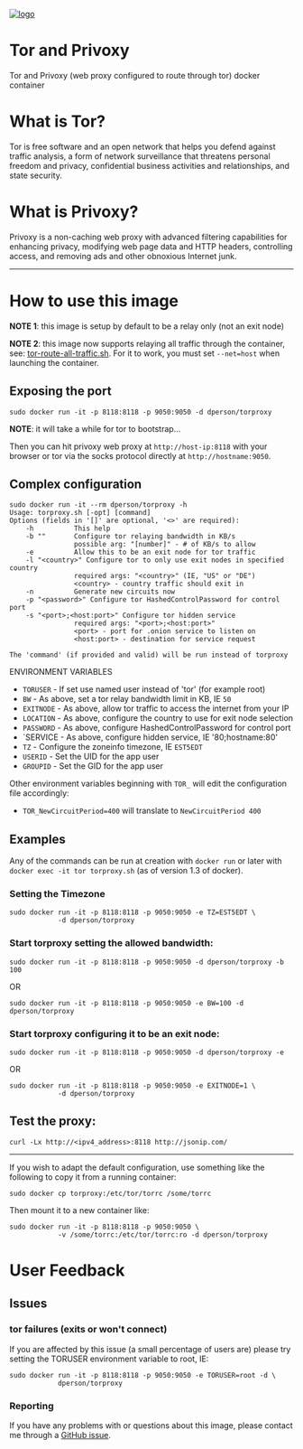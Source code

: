 [![logo](https://raw.githubusercontent.com/dperson/torproxy/master/logo.png)](https://torproject.org/)

# Tor and Privoxy

Tor and Privoxy (web proxy configured to route through tor) docker container

# What is Tor?

Tor is free software and an open network that helps you defend against traffic
analysis, a form of network surveillance that threatens personal freedom and
privacy, confidential business activities and relationships, and state security.

# What is Privoxy?

Privoxy is a non-caching web proxy with advanced filtering capabilities for
enhancing privacy, modifying web page data and HTTP headers, controlling access,
and removing ads and other obnoxious Internet junk.

---

# How to use this image

**NOTE 1**: this image is setup by default to be a relay only (not an exit node)

**NOTE 2**: this image now supports relaying all traffic through the container,
see: [tor-route-all-traffic.sh](https://github.com/dperson/torproxy/blob/master/tor-route-all-traffic.sh).
For it to work, you must set `--net=host` when launching the container.

## Exposing the port

    sudo docker run -it -p 8118:8118 -p 9050:9050 -d dperson/torproxy

**NOTE**: it will take a while for tor to bootstrap...

Then you can hit privoxy web proxy at `http://host-ip:8118` with your browser or
tor via the socks protocol directly at `http://hostname:9050`.


## Complex configuration

    sudo docker run -it --rm dperson/torproxy -h
    Usage: torproxy.sh [-opt] [command]
    Options (fields in '[]' are optional, '<>' are required):
        -h          This help
        -b ""       Configure tor relaying bandwidth in KB/s
                    possible arg: "[number]" - # of KB/s to allow
        -e          Allow this to be an exit node for tor traffic
        -l "<country>" Configure tor to only use exit nodes in specified country
                    required args: "<country>" (IE, "US" or "DE")
                    <country> - country traffic should exit in
        -n          Generate new circuits now
        -p "<password>" Configure tor HashedControlPassword for control port
        -s "<port>;<host:port>" Configure tor hidden service
                    required args: "<port>;<host:port>"
                    <port> - port for .onion service to listen on
                    <host:port> - destination for service request

    The 'command' (if provided and valid) will be run instead of torproxy

ENVIRONMENT VARIABLES

 * `TORUSER` - If set use named user instead of 'tor' (for example root)
 * `BW` - As above, set a tor relay bandwidth limit in KB, IE `50`
 * `EXITNODE` - As above, allow tor traffic to access the internet from your IP
 * `LOCATION` - As above, configure the country to use for exit node selection
 * `PASSWORD` - As above, configure HashedControlPassword for control port
 * `SERVICE - As above, configure hidden service, IE '80;hostname:80'
 * `TZ` - Configure the zoneinfo timezone, IE `EST5EDT`
 * `USERID` - Set the UID for the app user
 * `GROUPID` - Set the GID for the app user

Other environment variables beginning with `TOR_` will edit the configuration
file accordingly:

 * `TOR_NewCircuitPeriod=400` will translate to `NewCircuitPeriod 400`

## Examples

Any of the commands can be run at creation with `docker run` or later with
`docker exec -it tor torproxy.sh` (as of version 1.3 of docker).

### Setting the Timezone

    sudo docker run -it -p 8118:8118 -p 9050:9050 -e TZ=EST5EDT \
                -d dperson/torproxy

### Start torproxy setting the allowed bandwidth:

    sudo docker run -it -p 8118:8118 -p 9050:9050 -d dperson/torproxy -b 100

OR

    sudo docker run -it -p 8118:8118 -p 9050:9050 -e BW=100 -d dperson/torproxy

### Start torproxy configuring it to be an exit node:

    sudo docker run -it -p 8118:8118 -p 9050:9050 -d dperson/torproxy -e

OR

    sudo docker run -it -p 8118:8118 -p 9050:9050 -e EXITNODE=1 \
                -d dperson/torproxy

## Test the proxy:

    curl -Lx http://<ipv4_address>:8118 http://jsonip.com/

---

If you wish to adapt the default configuration, use something like the following
to copy it from a running container:

    sudo docker cp torproxy:/etc/tor/torrc /some/torrc

Then mount it to a new container like:

    sudo docker run -it -p 8118:8118 -p 9050:9050 \
                -v /some/torrc:/etc/tor/torrc:ro -d dperson/torproxy

# User Feedback

## Issues

### tor failures (exits or won't connect)

If you are affected by this issue (a small percentage of users are) please try
setting the TORUSER environment variable to root, IE:

    sudo docker run -it -p 8118:8118 -p 9050:9050 -e TORUSER=root -d \
                dperson/torproxy

### Reporting

If you have any problems with or questions about this image, please contact me
through a [GitHub issue](https://github.com/dperson/torproxy/issues).
